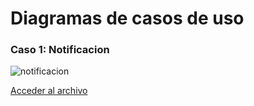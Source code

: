 # Diagramas de casos de uso

### Caso 1: Notificacion

![notificacion](https://github.com/user-attachments/assets/55ae251f-3201-4d08-b496-2d61159111d0)

[Acceder al archivo](https://drive.google.com/file/d/1Nd5PRd0QcMnkEs2gt72d_Dph5VXqmWP1/view?usp=sharing)
